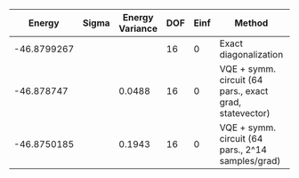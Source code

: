| Energy      | Sigma | Energy Variance | DOF | Einf | Method                                                  | Data Repository |
|-------------|-------|-----------------|-----|------|---------------------------------------------------------|-----------------|
| -46.8799267 |       |                 | 16  | 0    | Exact diagonalization                                   |                 |
| -46.878747  |       | 0.0488          | 16  | 0    | VQE + symm. circuit (64 pars., exact grad, statevector) |                 |
| -46.8750185 |       | 0.1943          | 16  | 0    | VQE + symm. circuit (64 pars., 2^14 samples/grad)       |                 |
